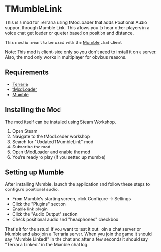 # TMumbleLink
This is a mod for Terraria using tModLoader that adds Positional Audio support through Mumble Link. This allows you to hear other players in a voice chat get louder or quieter based on position and distance.

This mod is meant to be used with the [Mumble](http://mumble.info) chat client.

Note: This mod is client-side only so you don't need to install it on a server. Also, the mod only works in multiplayer for obvious reasons.


## Requirements
* [Terraria](https://store.steampowered.com/app/105600/Terraria/)
* [tModLoader](https://store.steampowered.com/app/1281930/tModLoader/)
* [Mumble](https://mumble.info)

## Installing the Mod
The mod itself can be installed using Steam Workshop.

1. Open Steam
2. Navigate to the tModLoader workshop
3. Search for "UpdatedTMumbleLink" mod
4. Subscribe the mod
5. Open tModLoader and enable the mod
6. You're ready to play (if you setted up mumble)

## Setting up Mumble
After installing Mumble, launch the application and follow these steps to configure positional audio.

- From Mumble's starting screen, click Configure -> Settings
- Click the "Plugins" section
- Enable link plugin
- Click the "Audio Output" section
- Check positional audio and "headphones" checkbox

That's it for the setup! If you want to test it out, join a chat server on Mumble and also join a Terraria server.
When you join the game it should say "Mumble Linked!" in the chat and after a few seconds it should say "Terraria Linked." in the Mumble chat log.
